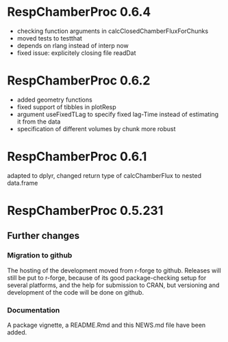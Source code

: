 # RespChamberProc 0.6.4

* checking function arguments in calcClosedChamberFluxForChunks
* moved tests to testthat
* depends on rlang instead of interp now
* fixed issue: explicitely closing file readDat

# RespChamberProc 0.6.2

* added geometry functions
* fixed support of tibbles in plotResp
* argument useFixedTLag to specify fixed lag-Time instead of estimating 
  it from the data
* specification of different volumes by chunk more robust

# RespChamberProc 0.6.1

adapted to dplyr, changed return type of calcChamberFlux to nested data.frame


# RespChamberProc 0.5.231

## Further changes

### Migration to github

The hosting of the development moved from r-forge to github. Releases will still 
be put to r-forge, because of its good package-checking setup for several platforms, 
and the help for submission to CRAN, but versioning and development of the code 
will be done on github. 

### Documentation

A package vignette, a README.Rmd and this NEWS.md file have been added.
 
